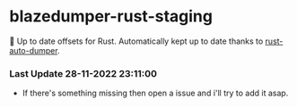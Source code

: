 # blazedumper-rust-staging

🚀 Up to date offsets for Rust. Automatically kept up to date thanks to [rust-auto-dumper](https://github.com/Akandesh/rust-auto-dumper).


### Last Update 28-11-2022 23:11:00
- If there's something missing then open a issue and i'll try to add it asap.